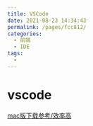 ```yaml
---
title: VSCode
date: 2021-08-23 14:34:43
permalink: /pages/fcc812/
categories:
  - 前端
  - IDE
tags:
  - 
---
```


# vscode

[mac版下载参考/效率高](https://vscode.cdn.azure.cn/stable/8490d3dde47c57ba65ec40dd192d014fd2113496/VSCode-darwin.zip)
